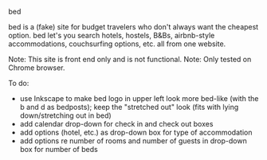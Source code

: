 bed

bed is a (fake) site for budget travelers who don't always want the cheapest option.  bed let's you search hotels, hostels, B&Bs, airbnb-style accommodations, couchsurfing options, etc. all from one website.

Note:  This site is front end only and is not functional.
Note:  Only tested on Chrome browser.

To do:
- use Inkscape to make bed logo in upper left look more bed-like (with the b and d as bedposts); keep the "stretched out" look (fits with lying down/stretching out in bed)
- add calendar drop-down for check in and check out boxes
- add options (hotel, etc.) as drop-down box for type of accommodation
- add options re number of rooms and number of guests in drop-down box for number of beds